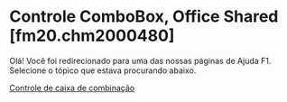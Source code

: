 
# Controle ComboBox, Office Shared [fm20.chm2000480]

Olá! Você foi redirecionado para uma das nossas páginas de Ajuda F1. Selecione o tópico que estava procurando abaixo.

[Controle de caixa de combinação](http://msdn.microsoft.com/library/8a38a969-9b8c-4ba0-292c-5a3d71ce4553%28Office.15%29.aspx)
